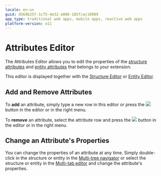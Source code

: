 ```yaml
---
locale: en-us
guid: d569b25f-1cf5-4e32-a006-185fcac10089
app_type: traditional web apps, mobile apps, reactive web apps
platform-version: o11
---
```


# Attributes Editor

The Attributes Editor allows you to edit the properties of the [structure attributes](<../element-property/structure-attribute.md>) and [entity attributes](<../element-property/entity-attribute.md>) that belongs to your extension.

This editor is displayed together with the [Structure Editor](<structure.md>) or [Entity Editor](<entity.md>).

## Add and Remove Attributes

To **add** an attribute, simply type a new row in this editor or press the ![](images/add.gif) button in the editor or in the right menu.

To **remove** an attribute, select the attribute row and press the ![](images/delete.gif) button in the editor or in the right menu.

## Change an Attribute's Properties

You can change the properties of an attribute at any time. Simply double-click in the structure or entity in the [Multi-tree navigator](<../workspace.md>) or select the structure or entity in the [Multi-tab editor](<../workspace.md>) and change the attribute's properties.
